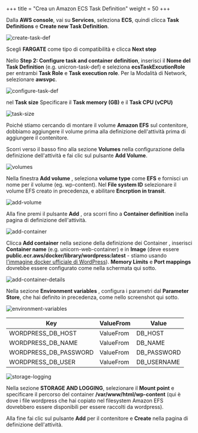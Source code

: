+++
title = "Crea un Amazon ECS Task Definition"
weight = 50
+++

Dalla **AWS console**, vai su **Services**, seleziona **ECS**, quindi clicca **Task Definitions** e **Create new Task Definition**.

![create-task-def](/ecs/create-task-def.png)

Scegli **FARGATE** come tipo di compatibilità e clicca **Next step**

Nello **Step 2: Configure task and container definition**, inserisci il **Nome del Task Definition** (e.g. unicron-task-def) e seleziona **ecsTaskExcutionRole** per entrambi **Task Role** e **Task execution role**. Per la Modalità di Network, selezionare **awsvpc**.


![configure-task-def](/ecs/configure-task-def.png)

nel **Task size** Specificare il **Task memory (GB)** e il **Task CPU (vCPU)**

![task-size](/ecs/task-size.png)

Poiché stiamo cercando di montare il volume **Amazon EFS** sul contenitore, dobbiamo aggiungere il volume prima alla definizione dell'attività prima di aggiungere il contenitore.

Scorri verso il basso fino alla sezione **Volumes** nella configurazione della definizione dell'attività e fai clic sul pulsante **Add Volume**.

![volumes](/ecs/volumes.png)

Nella finestra **Add volume** , seleziona **volume type** come **EFS** e fornisci un nome per il volume (eg. wp-content). Nel **File system ID** selezionare il volume EFS creato in precedenza, e abilitare **Encrption in transit**.

![add-volume](/ecs/add-volume.png)

Alla fine premi il pulsante **Add** , ora scorri fino a **Container definition** inella pagina di definizione dell'attività.



![add-container](/ecs/add-container.png)

Clicca **Add container** nella sezione della definizione dei Container , inserisci **Container name** (e.g. unicorn-web-container) e in **Image** (deve essere **public.ecr.aws/docker/library/wordpress:latest** - stiamo usando <a href="https://hub.docker.com/_/wordpress" target="_blank" rel="noopener noreferrer">l'immagine docker ufficiale di WordPress</a>). **Memory Limits** e **Port mappings** dovrebbe essere configurato come nella schermata qui sotto.

![add-container-details](/ecs/add-container-details.png)

Nella sezione **Environment variables** , configura i parametri dal **Parameter Store**, che hai definito in precedenza, come nello screenshot qui sotto.

![environment-variables](/ecs/environment-variables.png)


| Key              | ValueFrom             | Value                          |
| ---------------------- | ---------------- |--------------------------------|
| WORDPRESS_DB_HOST| ValueFrom           | DB_HOST                  |
| WORDPRESS_DB_NAME| ValueFrom           | DB_NAME    |
| WORDPRESS_DB_PASSWORD| ValueFrom           | DB_PASSWORD          |
| WORDPRESS_DB_USER| ValueFrom     | DB_USERNAME          |


![storage-logging](/ecs/storage-logging.png)

Nella sezione **STORAGE AND LOGGING**, selezionare il **Mount point** e specificare il percorso del container **/var/www/html/wp-content** (qui è dove i file wordpress che hai copiato nel filesystem Amazon EFS dovrebbero essere disponibili per essere raccolti da wordpress).

Alla fine fai clic sul pulsante **Add** per il contenitore e **Create** nella pagina di definizione dell'attività.
